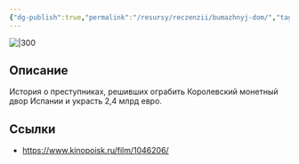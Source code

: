 ```yaml
---
{"dg-publish":true,"permalink":"/resursy/reczenzii/bumazhnyj-dom/","tags":["movie"]}
---
```


![|300](https://image.openmoviedb.com/kinopoisk-images/6201401/8472ca52-2751-4bbe-9a08-8a1be75f93d5/orig)
## Описание
История о преступниках, решивших ограбить Королевский монетный двор Испании и украсть 2,4 млрд евро.
## Ссылки
- https://www.kinopoisk.ru/film/1046206/